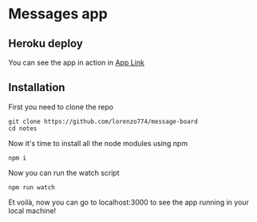 # Messages app

## Heroku deploy

You can see the app in action in [App Link](https://lorenzo774-message-board.herokuapp.com/)

## Installation

First you need to clone the repo

```
git clone https://github.com/lorenzo774/message-board
cd notes
```

Now it's time to install all the node modules using npm

```
npm i
```

Now you can run the watch script

```
npm run watch
```

Et voilà, now you can go to localhost:3000 to see the app running in your local machine!
